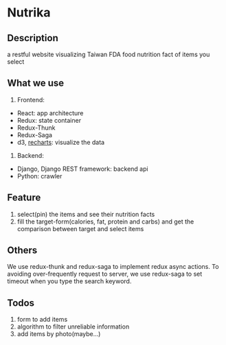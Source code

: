 # Nutrika
## Description
a restful website visualizing Taiwan FDA food nutrition fact of items you select

## What we use
1. Frontend:
  * React: app architecture
  * Redux: state container
  * Redux-Thunk
  * Redux-Saga
  * d3, [recharts](https://github.com/recharts/recharts): visualize the data
1. Backend:
  * Django, Django REST framework: backend api
  * Python: crawler

## Feature
1. select(pin) the items and see their nutrition facts
1. fill the target-form(calories, fat, protein and carbs) and get the comparison between target and select items

## Others
We use redux-thunk and redux-saga to implement redux async actions. To avoiding over-frequently request to server, we use redux-saga to set timeout when you type the search keyword.

## Todos
1. form to add items
1. algorithm to filter unreliable information
1. add items by photo(maybe...)
